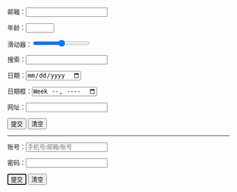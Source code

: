 <html>
	<head>
		<meta charset="utf-8">
		<title>骆传旭的网站</title>
	</head>
	<body>
		<form>
			<p>
				<!--邮箱-->
				邮箱：<input type="email"/>
			</p>
			<p>
				<!--数字-->
				年龄：<input type="number" max="120" min="0"/>
			</p>
			<p>
				<!--滑动器-->
				滑动器：<input type="range"/>
			</p>
			<p>
				<!--搜索框-->
				搜索：<input type="search"/>
			</p>
			<p>
				<!--日期-->
				日期：<input type="date"/>
			</p>
			<p>
				<!--日期的框-->
				日期框：<input type="week"/>
			</p>
			<p>
				<!--网址-->
				网址：<input type="url"/>
			</p>
			<p>
				<input type="submit" value="提交"/>
				<input type="reset" value="清空"/>
			</p>
		</form>
		<hr />
		<form>
			<p>
				账号：<input type="text" placeholder="手机号/邮箱/账号"/>
			</p>
			<p>
				密码：<input type="password" minlength=4  maxlength=8/>
			</p>
			<p>
				<!--autofocus自动的获得我们的焦点-->
				<input type="submit" value="提交" autofocus/>
				<input type="reset" value="清空"/>
			</p>
		</form>
	</body>
</html>
